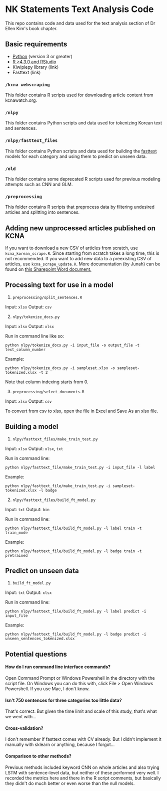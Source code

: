 # NK Statements Text Analysis Code
This repo contains code and data used for the text analysis section of Dr Ellen Kim's book chapter.

## Basic requirements
* [Python](https://www.python.org/downloads/) (version 3 or greater)
* [R >4.3.0 and RStudio](https://posit.co/download/rstudio-desktop/)
* Kiwipiepy library (link)
* Fasttext (link)

### `/kcna webscraping`
This folder contains R scripts used for downloading article content from kcnawatch.org.

### `/nlpy`
This folder contains Python scripts and data used for tokenizing Korean text and sentences.

### `/nlpy/fasttext_files`
This folder contains Python scripts and data uesd for building the [fasttext](https://fasttext.cc) models for each category and using them to predict on unseen data.

### `/old`
This folder contains some deprecated R scripts used for previous modeling attempts such as CNN and GLM.

### `/preprocessing`
This folder contains R scripts that preprocess data by filtering undesired articles and splitting into sentences.

## Adding new unprocessed articles published on KCNA
If you want to download a new CSV of articles from scratch, use `kcna_korean_scrape.R`. Since starting from scratch takes a long time, this is not recommended.
If you want to add new data to a preexisting CSV of articles, use `kcna_scrape_update.R`.
More documentation (by Junah) can be found on [this Sharepoint Word document.](https://csis365.sharepoint.com/:w:/s/KoreaChairDrive/EZiUUkKA9ThMso8LHVyT8NEBwvtkIETba23wUQEIJiwlzQ?e=RNImbB)

## Processing text for use in a model
1. `preprocessing/split_sentences.R`

Input: `xlsx` Output: `csv`

2. `nlpy/tokenize_docs.py`

Input: `xlsx` Output: `xlsx`

Run in command line like so:

`python nlpy/tokenize_docs.py -i input_file -o output_file -t text_column_number`

Example:

`python nlpy/tokenize_docs.py -i sampleset.xlsx -o sampleset-tokenized.xlsx -t 2`

Note that column indexing starts from 0.

3. `preprocessing/select_documents.R`

Input: `xlsx` Output: `csv`

To convert from csv to xlsx, open the file in Excel and Save As an xlsx file.

## Building a model
1. `nlpy/fasttext_files/make_train_test.py`

Input: `xlsx` Output: `xlsx`, `txt`

Run in command line:

`python nlpy/fasttext_file/make_train_test.py -i input_file -l label`

Example:

`python nlpy/fasttext_file/make_train_test.py -i sampleset-tokenized.xlsx -l badge`

2. `nlpy/fasttext_files/build_ft_model.py`

Input: `txt` Output: `bin`

Run in command line:

`python nlpy/fasttext_file/build_ft_model.py -l label train -t train_mode`

Example:

`python nlpy/fasttext_file/build_ft_model.py -l badge train -t pretrained`

## Predict on unseen data
1. `build_ft_model.py`

Input: `txt` Output: `xlsx`

Run in command line:

`python nlpy/fasttext_file/build_ft_model.py -l label predict -i input_file`

Example:

`python nlpy/fasttext_file/build_ft_model.py -l badge predict -i unseen_sentences_tokenized.xlsx`

## Potential questions

#### How do I run command line interface commands?
Open Command Prompt or Windows Powershell in the directory with the script file. On Windows you can do this with, click File > Open Windows Powershell. If you use Mac, I don't know.

#### Isn't 750 sentences for three categories too little data?
That's correct. But given the time limit and scale of this study, that's what we went with...

#### Cross-validation?
I don't remember if fasttext comes with CV already. But I didn't implement it manually with sklearn or anything, because I forgot...

#### Comparison to other methods?
Previous methods included keyword CNN on whole articles and also trying LSTM with sentence-level data, but neither of these performed very well. I recorded the metrics here and there in the R script comments, but basically they didn't do much better or even worse than the null models.
